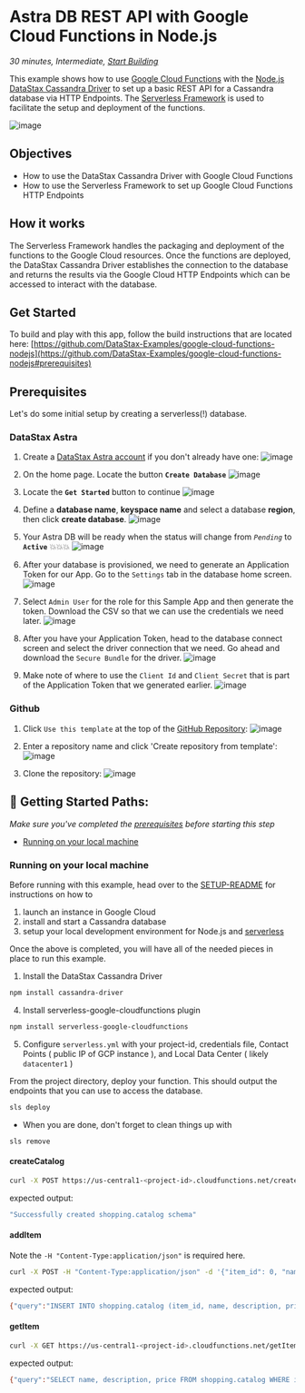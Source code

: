 <!--- STARTEXCLUDE --->
# Astra DB REST API with Google Cloud Functions in Node.js
*30 minutes, Intermediate, [Start Building](https://github.com/DataStax-Examples/google-cloud-functions-nodejs#prerequisites)*

This example shows how to use [Google Cloud Functions](https://cloud.google.com/functions/) with the [Node.js DataStax Cassandra Driver](https://docs.datastax.com/en/developer/nodejs-driver/latest) to set up a basic REST API for a Cassandra database via HTTP Endpoints. The [Serverless Framework](https://serverless.com/) is used to facilitate the setup and deployment of the functions.
<!--- ENDEXCLUDE --->


![image](https://raw.githubusercontent.com/DataStax-Examples/sample-app-template/master/screenshots/astra-sample-app-default.png)


## Objectives
- How to use the DataStax Cassandra Driver with Google Cloud Functions
- How to use the Serverless Framework to set up Google Cloud Functions HTTP Endpoints
  
## How it works
The Serverless Framework handles the packaging and deployment of the functions to the Google Cloud resources. Once the functions are deployed, the DataStax Cassandra Driver establishes the connection to the database and returns the results via the Google Cloud HTTP Endpoints which can be accessed to interact with the database.

## Get Started
To build and play with this app, follow the build instructions that are located here: [https://github.com/DataStax-Examples/google-cloud-functions-nodejs](https://github.com/DataStax-Examples/google-cloud-functions-nodejs#prerequisites)

<!--- STARTEXCLUDE --->
## Prerequisites
Let's do some initial setup by creating a serverless(!) database.

### DataStax Astra
<!--- enter a unique UTM_CODE for your sample app below --->
1. Create a [DataStax Astra account](https://astra.datastax.com/register?utm_source=github&utm_medium=referral&utm_campaign=gcp-functions-nodejs) if you don't already have one:
![image](https://raw.githubusercontent.com/DataStax-Examples/sample-app-template/master/screenshots/astra-register-basic-auth.png)

2. On the home page. Locate the button **`Create Database`**
![image](https://raw.githubusercontent.com/DataStax-Examples/sample-app-template/master/screenshots/astra-dashboard.png)

3. Locate the **`Get Started`** button to continue
![image](https://raw.githubusercontent.com/DataStax-Examples/sample-app-template/master/screenshots/astra-select-plan.png)

4. Define a **database name**, **keyspace name** and select a database **region**, then click **create database**.
![image](https://raw.githubusercontent.com/DataStax-Examples/sample-app-template/master/screenshots/astra-create-db.png)

5. Your Astra DB will be ready when the status will change from *`Pending`* to **`Active`** 💥💥💥 
![image](https://raw.githubusercontent.com/DataStax-Examples/sample-app-template/master/screenshots/astra-db-active.png)

6. After your database is provisioned, we need to generate an Application Token for our App. Go to the `Settings` tab in the database home screen.
![image](https://raw.githubusercontent.com/DataStax-Examples/sample-app-template/master/screenshots/astra-db-settings.png)

7. Select `Admin User` for the role for this Sample App and then generate the token. Download the CSV so that we can use the credentials we need later.
![image](https://raw.githubusercontent.com/DataStax-Examples/sample-app-template/master/screenshots/astra-db-settings-token.png)

8. After you have your Application Token, head to the database connect screen and select the driver connection that we need. Go ahead and download the `Secure Bundle` for the driver.
![image](https://raw.githubusercontent.com/DataStax-Examples/sample-app-template/master/screenshots/astra-db-connect-bundle.png)

9. Make note of where to use the `Client Id` and `Client Secret` that is part of the Application Token that we generated earlier.
![image](https://raw.githubusercontent.com/DataStax-Examples/sample-app-template/master/screenshots/astra-db-connect-bundle-driver.png)

### Github

1. Click `Use this template` at the top of the [GitHub Repository](https://github.com/DataStax-Examples/google-cloud-functions-nodejs):
![image](https://raw.githubusercontent.com/DataStax-Examples/sample-app-template/master/screenshots/github-use-template.png)

2. Enter a repository name and click 'Create repository from template':
![image](https://raw.githubusercontent.com/DataStax-Examples/sample-app-template/master/screenshots/github-create-repository.png)

3. Clone the repository:
![image](https://raw.githubusercontent.com/DataStax-Examples/sample-app-template/master/screenshots/github-clone.png)

## 🚀 Getting Started Paths:
*Make sure you've completed the [prerequisites](#prerequisites) before starting this step*
  - [Running on your local machine](#running-on-your-local-machine)

### Running on your local machine
Before running with this example, head over to the [SETUP-README](SETUP-README.md) for instructions on how to 
1. launch an instance in Google Cloud
2. install and start a Cassandra database
3. setup your local development environment for Node.js and [serverless](https://serverless.com)

Once the above is completed, you will have all of the needed pieces in place to run this example.

1. Install the DataStax Cassandra Driver
```sh
npm install cassandra-driver
```
4. Install serverless-google-cloudfunctions plugin
```sh
npm install serverless-google-cloudfunctions
```
5. Configure `serverless.yml` with your project-id, credentials file, Contact Points ( public IP of GCP instance ), and Local Data Center ( likely `datacenter1` )

From the project directory, deploy your function. This should output the endpoints that you can use to access the database.
```sh
sls deploy
```
* When you are done, don't forget to clean things up with
```
sls remove
```

#### createCatalog
```sh
curl -X POST https://us-central1-<project-id>.cloudfunctions.net/createCatalog
````
expected output:
```sh
"Successfully created shopping.catalog schema"
```
#### addItem
Note the `-H "Content-Type:application/json"` is required here.
```sh
curl -X POST -H "Content-Type:application/json" -d '{"item_id": 0, "name": "name_0", "description": "desc_0", "price": 10.1}' https://us-central1-<project-id>.cloudfunctions.net/addItem
```
expected output:
```sh
{"query":"INSERT INTO shopping.catalog (item_id, name, description, price) VALUES (?, ?, ?, ?)","item_id":0,"name":"name_0","description":"desc_0","price":10.1}
```
#### getItem
```sh
curl -X GET https://us-central1-<project-id>.cloudfunctions.net/getItem/0
```
expected output:
```sh
{"query":"SELECT name, description, price FROM shopping.catalog WHERE item_id = ?","item_id":["0"],"name":"name_0","description":"desc_0","price":"10.1"}
```

<!--- ENDEXCLUDE --->
